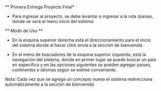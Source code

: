 ** Primera Entrega Proyecto Final*

- Para ingresar al proyecto, se debe levantar e ingresar a la ruta /paises, donde se verá el menú inicio del sistema

** Modo de Uso **

- En la esquina superior derecha está el direccionamiento para el inicio del sistema donde al hacer click envía a la sección de bienvenida

- En el menú de buscadores de la esquina superior izquierda, está la navegación del sistema, donde en primer lugar se puede buscar un país en específico y en las opciones siguientes se pueden agregar paises, continentes e idiomas según se estime conveniente.

Nota: Cada vez que se agrega un concepto nuevo el sistema redirecciona automáticamente a la sección de bienvenida